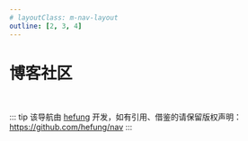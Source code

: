 ```yaml
---
# layoutClass: m-nav-layout
outline: [2, 3, 4]
---
```


<script setup>

import { NAV_DATA } from './data'
</script>
<!-- <style src="./index.scss"></style> -->

# 博客社区

<MNavLinks v-for="{title, items} in NAV_DATA" :title="title" :items="items"/>

<br />

::: tip
该导航由 [hefung](https://github.com/hefung/) 开发，如有引用、借鉴的请保留版权声明：<https://github.com/hefung/nav>
:::
